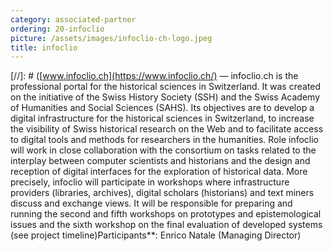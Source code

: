 ```yaml
---
category: associated-partner
ordering: 20-infoclio
picture: /assets/images/infoclio-ch-logo.jpeg
title: infoclio
---
```


[//]: # ([www.infoclio.ch](https://www.infoclio.ch/) &mdash; infoclio.ch is the professional portal for the historical sciences in Switzerland. It was created on the initiative of the Swiss History Society (SSH) and the Swiss Academy of Humanities and Social Sciences (SAHS). Its objectives are to develop a digital infrastructure for the historical sciences in Switzerland, to increase the visibility of Swiss historical research on the Web and to facilitate access to digital tools and methods for researchers in the humanities. Role infoclio will work in close collaboration with the consortium on tasks related to the interplay between computer scientists and historians and the design and reception of digital interfaces for the exploration of historical data. More precisely, infoclio will participate in workshops where infrastructure providers (libraries, archives), digital scholars (historians) and text miners discuss and exchange views. It will be responsible for preparing and running the second and fifth workshops on prototypes and epistemological issues and the sixth workshop on the final evaluation of developed systems (see project timeline)Participants**: Enrico Natale (Managing Director)


<!---Besides, infoclio will help to identify opportunities for the improvement of existing portals in order to promote innovative digital scholarship practices; support the investigation of the potentials of digital approaches; encourage the improvement of digital literacy; co-design computational tools for the exploration of historical sources, and identify and serve user needs.-->

